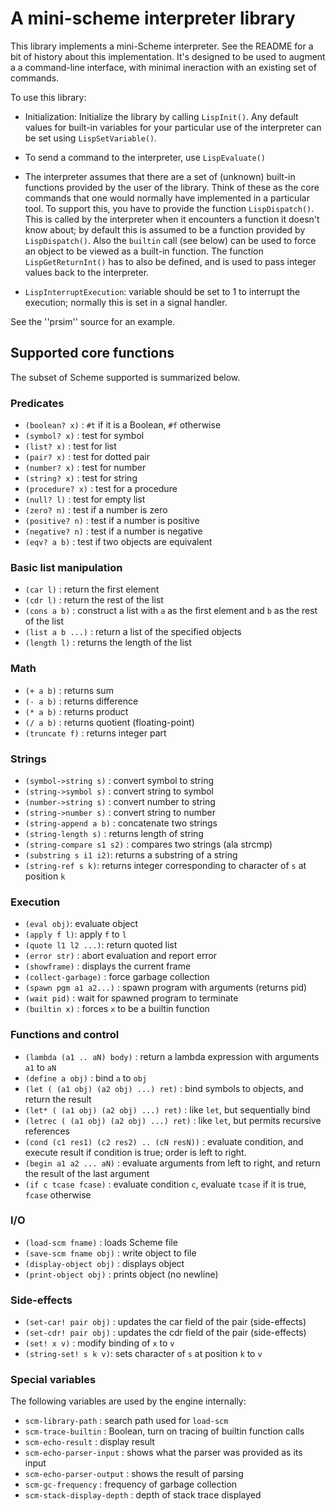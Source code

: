 # A mini-scheme interpreter library

This library implements a mini-Scheme interpreter. See the README for a bit
of history about this implementation. It's designed to be used to augment a
a command-line interface, with minimal ineraction with an existing set of
commands.

To use this library:

* Initialization: Initialize the library by calling `LispInit()`. Any
default values for built-in variables for your particular use of the
interpreter can be set using `LispSetVariable()`.

* To send a command to the interpreter, use `LispEvaluate()`

* The interpreter assumes that there are a set of (unknown) built-in
functions provided by the user of the library. Think of these as the 
core commands that one would normally have implemented in a particular
tool. To support this, you have to provide the function `LispDispatch()`. 
This is called by
the interpreter when it encounters a function it doesn't know about; by default
this is assumed to be a function provided by `LispDispatch()`. Also
the `builtin` call (see below) can be used to force an object to be viewed
as a built-in function. The function `LispGetReturnInt()` has to also be defined, and is used to pass integer values back to the interpreter.

* `LispInterruptExecution`: variable should be set to 1 to interrupt the execution; normally this is set in a signal handler.

See the ''prsim'' source for an example.

## Supported core functions

The subset of Scheme supported is summarized below.

### Predicates

* `(boolean? x)` : `#t` if it is a Boolean, `#f` otherwise
* `(symbol? x)` : test for symbol
* `(list? x)` : test for list
* `(pair? x)` : test for dotted pair
* `(number? x)` : test for number
* `(string? x)` : test for string
* `(procedure? x)` : test for a procedure
* `(null? l)` : test for empty list
* `(zero? n)` : test if a number is zero
* `(positive? n)` : test if a number is positive
* `(negative? n)` : test if a number is negative
* `(eqv? a b)` : test if two objects are equivalent

### Basic list manipulation

* `(car l)` : return the first element
* `(cdr l)` : return the rest of the list
* `(cons a b)` : construct a list with `a` as the first element and `b` as the rest of the list
* `(list a b ...)` : return a list of the specified objects
* `(length l)` : returns the length of the list

### Math

* `(+ a b)` : returns sum
* `(- a b)` : returns difference
* `(* a b)` : returns product
* `(/ a b)` : returns quotient (floating-point)
* `(truncate f)` : returns integer part 

### Strings

* `(symbol->string s)` : convert symbol to string
* `(string->symbol s)` : convert string to symbol
* `(number->string s)` : convert number to string
* `(string->number s)` : convert string to number
* `(string-append a b)` : concatenate two strings
* `(string-length s)` : returns length of string
* `(string-compare s1 s2)` : compares two strings (ala strcmp)
* `(substring s i1 i2)`: returns a substring of a string
* `(string-ref s k)`: returns integer corresponding to character of `s` at position `k`

### Execution

* `(eval obj)`: evaluate object
* `(apply f l)`: apply `f` to `l`
* `(quote l1 l2 ...)`: return quoted list
* `(error str)` : abort evaluation and report error
* `(showframe)` : displays  the current frame
* `(collect-garbage)` : force garbage collection
* `(spawn pgm a1 a2...)` : spawn program with arguments (returns pid)
* `(wait pid)` : wait for spawned program to terminate
* `(builtin x)` : forces `x` to be a builtin function

### Functions and control

* `(lambda (a1 .. aN) body)` : return a lambda expression with arguments `a1` to `aN`
* `(define a obj)` : bind `a` to `obj`
* `(let ( (a1 obj) (a2 obj) ...) ret)` : bind symbols to objects, and return the result
* `(let* ( (a1 obj) (a2 obj) ...) ret)` : like `let`, but sequentially bind
* `(letrec ( (a1 obj) (a2 obj) ...) ret)` : like `let`, but permits recursive references
* `(cond (c1 res1) (c2 res2) .. (cN resN))` : evaluate condition, and execute result if condition is true; order is left to right.
* `(begin a1 a2 ... aN)` : evaluate arguments from left to right, and return the result of the last argument
* `(if c tcase fcase)` : evaluate condition `c`, evaluate `tcase` if it is true, `fcase` otherwise

### I/O

* `(load-scm fname)` : loads Scheme file
* `(save-scm fname obj)` : write object to file
* `(display-object obj)` : displays object
* `(print-object obj)` : prints object (no newline)

### Side-effects

* `(set-car! pair obj)` : updates the car field of the pair  (side-effects)
* `(set-cdr! pair obj)` : updates the cdr field of the pair  (side-effects)
* `(set! x v)` : modify binding of `x` to `v`
* `(string-set! s k v)`: sets character of `s` at position `k` to `v`


### Special variables

The following variables are used by the engine internally:

* `scm-library-path` : search path used for `load-scm`
* `scm-trace-builtin` : Boolean, turn on tracing of builtin function calls
* `scm-echo-result` : display result
* `scm-echo-parser-input` : shows what the parser was provided as its input
* `scm-echo-parser-output` : shows the result of parsing
* `scm-gc-frequency` : frequency of garbage collection
* `scm-stack-display-depth` : depth of stack trace displayed
